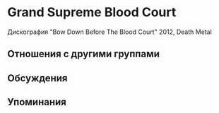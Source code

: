 # Grand Supreme Blood Court

Дискография
"Bow Down Before The Blood Court" 2012, Death Metal

## Отношения с другими группами


## Обсуждения


## Упоминания

